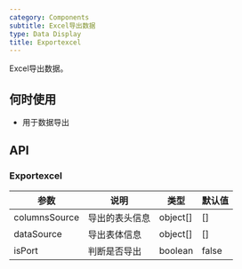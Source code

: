 ```yaml
---
category: Components
subtitle: Excel导出数据
type: Data Display
title: Exportexcel
---
```


Excel导出数据。

## 何时使用

- 用于数据导出

## API

### Exportexcel

| 参数 | 说明 | 类型 | 默认值 |
| --- | --- | --- | --- |
| columnsSource | 导出的表头信息 | object[] | [] |
| dataSource | 导出表体信息 | object[] | [] |
| isPort | 判断是否导出 | boolean | false |
